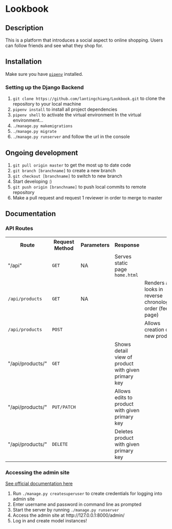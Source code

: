 # Lookbook

## Description
This is a platform that introduces a social aspect to online shopping. Users can follow friends and see what they shop for.

## Installation
Make sure you have [`pipenv`](https://docs.pipenv.org/en/latest/) installed.

### Setting up the Django Backend
1. `git clone https://github.com/lantingchiang/Lookbook.git` to clone the repository to your local machine
2. `pipenv install` to install all project dependencies
3. `pipenv shell` to activate the virtual environment
In the virtual environment...
4. `./manage.py makemigrations`
5. `./manage.py migrate`
6. `./manage.py runserver` and follow the url in the console

## Ongoing development
1. `git pull origin master` to get the most up to date code
2. `git branch [branchname]` to create a new branch
3. `git checkout [branchname]` to switch to new branch
4. Start developing :)
5. `git push origin [branchname]` to push local commits to remote repository
6. Make a pull request and request 1 reviewer in order to merge to master

## Documentation
### API Routes
<table>
  <tr>
    <th>Route</th>
    <th>Request Method</th>
    <th>Parameters</th>
    <th>Response</th>
  </tr>
  <tr>
    <td>"/api"</td>
    <td><code>GET</code></td>
    <td>NA</td>
    <td>Serves static page <code>home.html</code></td>
  </tr>
  <tr>
    <td><code>/api/products</code></td>
    <td><code>GET</code></td>
    <td>NA<td>
    <td>Renders all looks in reverse chronological order (feed page)</td>
  </tr>
  <tr>
    <td><code>/api/products</code></td>
    <td><code>POST</code></td>
    <td><td>
    <td>Allows creation of new product</td>
  </tr>
  <tr>
    <td>"/api/products/<int:pk>"</td>
    <td><code>GET</code></td>
    <td></td>
    <td>Shows detail view of product with given primary key</td>
  </tr>
  <tr>
    <td>"/api/products/<int:pk>"</td>
    <td><code>PUT/PATCH</code></td>
    <td></td>
    <td>Allows edits to product with given primary key</td>
  </tr>
  <tr>
    <td>"/api/products/<int:pk>"</td>
    <td><code>DELETE</code></td>
    <td></td>
    <td>Deletes product with given primary key</td>
  </tr>
</table>

### Accessing the admin site

[See official documentation here](https://docs.djangoproject.com/en/3.0/ref/contrib/admin/)
<ol>
  <li>Run <code>./manage.py createsuperuser</code> to create credentials for logging into admin site</li>
  <li>Enter username and password in command line as prompted</li>
  <li>Start the server by running <code>./manage.py runserver</code></li>
  <li>Access the admin site at http://127.0.0.1:8000/admin/</li>
  <li>Log in and create model instances!</li>
</ol>

